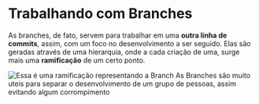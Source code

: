 # Trabalhando com Branches

As branches, de fato, servem para trabalhar em uma **outra linha de commits**, assim, com um foco no desenvolvimento a ser seguido.
Elas são geradas através de uma hierarquia, onde a cada criação de uma, surge mais uma **ramificação** de um certo ponto. 

![Essa é uma ramificação representando a Branch](https://d2v0x26thbzlwf.cloudfront.net/prod/190/img/rId1250rghj58.pqt.png)
As Branches são muito uteis para separar o desenvolvimento de um grupo de pessoas, assim evitando algum corrompimento 
<!--stackedit_data:
eyJoaXN0b3J5IjpbLTE3MDkyMzE1NjgsMTM0NTUwMTcyXX0=
-->